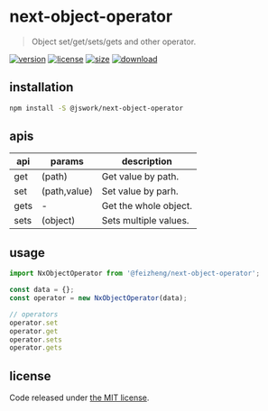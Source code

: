 # next-object-operator
> Object set/get/sets/gets and other operator.

[![version][version-image]][version-url]
[![license][license-image]][license-url]
[![size][size-image]][size-url]
[![download][download-image]][download-url]

## installation
```bash
npm install -S @jswork/next-object-operator
```

## apis
| api  | params       | description           |
| ---- | ------------ | --------------------- |
| get  | (path)       | Get value by path.    |
| set  | (path,value) | Set value by parh.    |
| gets | -            | Get the whole object. |
| sets | (object)     | Sets multiple values. |

## usage
```js
import NxObjectOperator from '@feizheng/next-object-operator';

const data = {};
const operator = new NxObjectOperator(data);

// operators
operator.set
operator.get
operator.sets
operator.gets
```

## license
Code released under [the MIT license](https://github.com/afeiship/next-object-operator/blob/master/LICENSE.txt).

[version-image]: https://img.shields.io/npm/v/@jswork/next-object-operator
[version-url]: https://npmjs.org/package/@jswork/next-object-operator

[license-image]: https://img.shields.io/npm/l/@jswork/next-object-operator
[license-url]: https://github.com/afeiship/next-object-operator/blob/master/LICENSE.txt

[size-image]: https://img.shields.io/bundlephobia/minzip/@jswork/next-object-operator
[size-url]: https://github.com/afeiship/next-object-operator/blob/master/dist/next-object-operator.min.js

[download-image]: https://img.shields.io/npm/dm/@jswork/next-object-operator
[download-url]: https://www.npmjs.com/package/@jswork/next-object-operator
